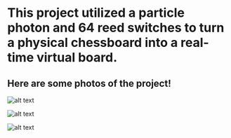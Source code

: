# This project utilized a particle photon and 64 reed switches to turn a physical chessboard into a real-time virtual board.

## Here are some photos of the project!

![alt text](https://i.imgur.com/cDTntXH.jpg)

![alt text](https://i.imgur.com/IncTOoL.jpg)

![alt text](https://i.imgur.com/RsXtZjr.jpg)
